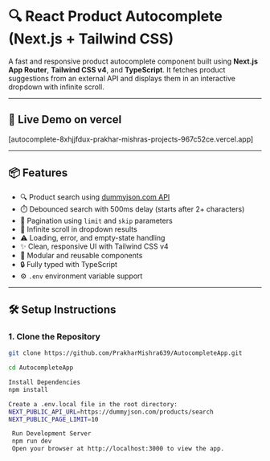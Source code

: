 # 🔍 React Product Autocomplete (Next.js + Tailwind CSS)

A fast and responsive product autocomplete component built using **Next.js App Router**, **Tailwind CSS v4**, and **TypeScript**. It fetches product suggestions from an external API and displays them in an interactive dropdown with infinite scroll.

---

## 🚀 Live Demo on vercel

[autocomplete-8xhjjfdux-prakhar-mishras-projects-967c52ce.vercel.app]

---

## 📦 Features

- 🔍 Product search using [dummyjson.com API](https://dummyjson.com/products/search)
- ⏱️ Debounced search with 500ms delay (starts after 2+ characters)
- 📄 Pagination using `limit` and `skip` parameters
- 🔄 Infinite scroll in dropdown results
- ⚠️ Loading, error, and empty-state handling
- ✨ Clean, responsive UI with Tailwind CSS v4
- 🧩 Modular and reusable components
- 🔒 Fully typed with TypeScript
- ⚙️ `.env` environment variable support

---

## 🛠️ Setup Instructions

### 1. Clone the Repository

```bash
git clone https://github.com/PrakharMishra639/AutocompleteApp.git

cd AutocompleteApp

Install Dependencies
npm install

Create a .env.local file in the root directory:
NEXT_PUBLIC_API_URL=https://dummyjson.com/products/search
NEXT_PUBLIC_PAGE_LIMIT=10

 Run Development Server
 npm run dev
 Open your browser at http://localhost:3000 to view the app.
```
